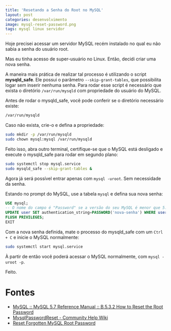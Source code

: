```yaml
---
title: 'Resetando a Senha do Root no MySQL'
layout: post
categories: desenvolvimento
image: mysql-reset-password.png
tags: mysql linux servidor
---
```


Hoje precisei acessar um servidor MySQL recém instalado no qual eu não sabia a senha do usuário root.

Mas eu tinha acesso de super-usuário no Linux. Então, decidi criar uma nova senha.

A maneira mais prática de realizar tal processo é utilizando o script **mysqld_safe**. Ele possui o parâmetro `--skip-grant-tables`, que possibilita logar sem inserir nenhuma senha. Para rodar esse script é necessário que exista o diretório `/var/run/mysqld` com propriedade do usuário do MySQL.

Antes de rodar o mysqld_safe, você pode conferir se o diretório necessário existe:

```sh
/var/run/mysqld
```

Caso não exista, crie-o e defina a propriedade:

```sh
sudo mkdir -p /var/run/mysqld
sudo chown mysql:mysql /var/run/mysqld
```

Feito isso, abra outro terminal, certifique-se que o MySQL está desligado e execute o mysqld_safe para rodar em segundo plano:

```sh
sudo systemctl stop mysql.service
sudo mysqld_safe --skip-grant-tables &
```

Agora já será possível entrar apenas com `mysql -uroot`. Sem necessidade da senha.

Estando no prompt do MySQL, use a tabela `mysql` e defina sua nova senha:

```sql
USE mysql;
-- O nome do campo é "Password" se a versão do seu MySQL é menor que 5.7
UPDATE user SET authentication_string=PASSWORD('nova-senha') WHERE user='root';
FLUSH PRIVILEGES;
EXIT
```

Com a nova senha definida, mate o processo do mysqld_safe com um `Ctrl + C` e inicie o MySQL normalmente:

```sh
sudo systemctl start mysql.service
```

À partir de então você poderá acessar o MySQL normalmente, com `mysql -uroot -p`.

Feito.


# Fontes
-   [MySQL :: MySQL 5.7 Reference Manual :: B.5.3.2 How to Reset the Root Password](https://dev.mysql.com/doc/refman/5.7/en/resetting-permissions.html)
-   [MysqlPasswordReset - Community Help Wiki](https://help.ubuntu.com/community/MysqlPasswordReset)
-   [Reset Forgotten MySQL Root Password](https://www.howtoforge.com/reset-forgotten-mysql-root-password)

